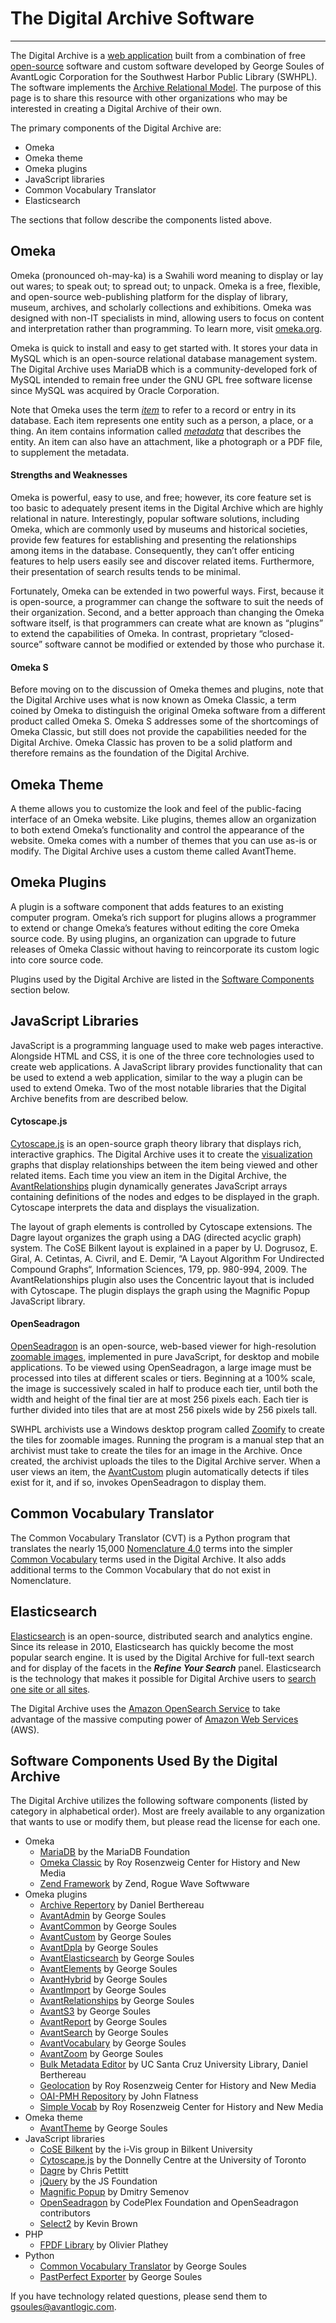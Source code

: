 # The Digital Archive Software

---

The Digital Archive is a [web application](https://en.wikipedia.org/wiki/Web_application) built from a 
combination of free [open-source](https://en.wikipedia.org/wiki/Open-source_software) software and custom 
software developed by George Soules of AvantLogic Corporation for the Southwest Harbor Public Library (SWHPL).
The software implements the [Archive Relational Model](/relationships/archive-relational-model/).
The purpose of this page is to share this resource with other organizations who may be interested
in creating a Digital Archive of their own.

The primary components of the Digital Archive are:

-   Omeka
-   Omeka theme
-   Omeka plugins
-   JavaScript libraries
-   Common Vocabulary Translator
-   Elasticsearch

The sections that follow describe the components listed above.

## Omeka

Omeka (pronounced oh-may-ka) is a Swahili word meaning to display or lay out wares; to speak out; to spread out; to unpack. Omeka is a free, flexible, and open-source web-publishing platform for the display of library, museum, archives, and scholarly collections and exhibitions. Omeka was designed with non-IT specialists in mind, allowing users to focus on content and interpretation rather than programming. To learn more, visit [omeka.org](https://omeka.org/classic/).

Omeka is quick to install and easy to get started with. It stores your data in MySQL which is an open-source relational database management system. The Digital Archive uses MariaDB which is a community-developed fork of MySQL intended to remain free under the GNU GPL free software license since MySQL was acquired by Oracle Corporation.

Note that Omeka uses the term [*item*](/) to refer to a record or entry in its database. Each item represents one entity such as a person, a place, or a thing. An item contains information called [*metadata*](/) that describes the entity. An item can also have an attachment, like a photograph or a PDF file, to supplement the metadata.

#### Strengths and Weaknesses

Omeka is powerful, easy to use, and free; however, its core feature set is too basic to adequately present items in the Digital Archive which are highly relational in nature. Interestingly, popular software solutions, including Omeka, which are commonly used by museums and historical societies, provide few features for establishing and presenting the relationships among items in the database. Consequently, they can’t offer enticing features to help users easily see and discover related items. Furthermore, their presentation of search results tends to be minimal.

Fortunately, Omeka can be extended in two powerful ways. First, because it is open-source, a programmer can change the software to suit the needs of their organization. Second, and a better approach than changing the Omeka software itself, is that programmers can create what are known as “plugins” to extend the capabilities of Omeka. In contrast, proprietary “closed-source” software cannot be modified or extended by those who purchase it.

#### Omeka S

Before moving on to the discussion of Omeka themes and plugins, note that the Digital Archive uses what is now known as Omeka Classic, a term coined by Omeka to distinguish the original Omeka software from a different product called Omeka S. Omeka S addresses some of the shortcomings of Omeka Classic, but still does not provide the capabilities needed for the Digital Archive. Omeka Classic has proven to be a solid platform and therefore remains as the foundation of the Digital Archive.

## Omeka Theme

A theme allows you to customize the look and feel of the public-facing interface of an Omeka website. Like plugins, themes allow an organization to both extend Omeka’s functionality and control the appearance of the website. Omeka comes with a number of themes that you can use as-is or modify. The Digital Archive uses a custom theme called AvantTheme.

## Omeka Plugins

A plugin is a software component that adds features to an existing computer program. Omeka’s rich support for plugins allows a programmer to extend or change Omeka’s features without editing the core Omeka source code. By using plugins, an organization can upgrade to future releases of Omeka Classic without having to reincorporate its custom logic into core source code.

Plugins used by the Digital Archive are listed in the [Software Components](#software-components-used-by-the-digital-archive) section below.

## JavaScript Libraries

JavaScript is a programming language used to make web pages interactive. Alongside HTML and CSS, it is one of the three core technologies used to create web applications. A JavaScript library provides functionality that can be used to extend a web application, similar to the way a plugin can be used to extend Omeka. Two of the most notable libraries that the Digital Archive benefits from are described below.

#### Cytoscape.js

[Cytoscape.js](https://js.cytoscape.org/) is an open-source graph theory library that displays rich, interactive graphics. The Digital Archive uses it to create the [visualization](/user/viewing-related-items/#visualization) graphs that display relationships between the item being viewed and other related items. Each time you view an item in the Digital Archive, the [AvantRelationships](/plugins/avantrelationships/) plugin dynamically generates JavaScript arrays containing definitions of the nodes and edges to be displayed in the graph. Cytoscape interprets the data and displays the visualization.

The layout of graph elements is controlled by Cytoscape extensions. The Dagre layout organizes the graph using a DAG (directed acyclic graph) system. The CoSE Bilkent layout is explained in a paper by U. Dogrusoz, E. Giral, A. Cetintas, A. Civril, and E. Demir, “A Layout Algorithm For Undirected Compound Graphs“, Information Sciences, 179, pp. 980-994, 2009. The AvantRelationships plugin also uses the Concentric layout that is included with Cytoscape. The plugin displays the graph using the Magnific Popup JavaScript library.

#### OpenSeadragon

[OpenSeadragon](https://openseadragon.github.io/) is an open-source, web-based viewer for high-resolution [zoomable images](/administrator/zoomable-images/), implemented in pure JavaScript, for desktop and mobile applications. To be viewed using OpenSeadragon, a large image must be processed into tiles at different scales or tiers. Beginning at a 100% scale, the image is successively scaled in half to produce each tier, until both the width and height of the final tier are at most 256 pixels each. Each tier is further divided into tiles that are at most 256 pixels wide by 256 pixels tall.

SWHPL archivists use a Windows desktop program called [Zoomify](https://openseadragon.github.io/examples/tilesource-zoomify/) to create the tiles for zoomable images. Running the program is a manual step that an archivist must take to create the tiles for an image in the Archive. Once created, the archivist uploads the tiles to the Digital Archive server. When a user views an item, the [AvantCustom](/plugins/avantcustom/) plugin automatically detects if tiles exist for it, and if so, invokes OpenSeadragon to display them.

## Common Vocabulary Translator

The Common Vocabulary Translator (CVT) is a Python program that translates the nearly 15,000
[Nomenclature 4.0](/archivist/common-vocabulary/#nomenclature-40) terms into the simpler
[Common Vocabulary](/archivist/common-vocabulary) terms used in the Digital Archive. It also adds
additional terms to the Common Vocabulary that do not exist in Nomenclature.

## Elasticsearch

[Elasticsearch](https://en.wikipedia.org/wiki/Elasticsearch) is an open-source, distributed search and analytics engine. Since its release in 2010, Elasticsearch has quickly become the most popular search engine. It is used by the Digital Archive for full-text search and for display of the facets in the **_Refine Your Search_** panel. Elasticsearch is the technology that makes it possible for Digital Archive users to
[search one site or all sites](/user/how-to-search/#search-one-site-or-all-sites).

The Digital Archive uses the
[Amazon OpenSearch Service](https://aws.amazon.com/elasticsearch-service/) to take advantage of the massive computing power of
[Amazon Web Services](https://en.wikipedia.org/wiki/Amazon_Web_Services) (AWS).

## Software Components Used By the Digital Archive

The Digital Archive utilizes the following software components (listed by category in alphabetical order). Most are freely available to any organization that wants to use or modify them, but please read the license for each one.

-   Omeka
    -   [MariaDB](https://mariadb.org/) by the MariaDB Foundation
    -   [Omeka Classic](https://omeka.org/classic/) by Roy Rosenzweig Center for History and New Media
    -   [Zend Framework](https://framework.zend.com/) by Zend, Rogue Wave Softwware
-   Omeka plugins
    -   [Archive Repertory](https://github.com/Daniel-KM/Omeka-plugin-ArchiveRepertory) by Daniel Berthereau
    -   [AvantAdmin](/plugins/avantadmin/) by George Soules
    -   [AvantCommon](/plugins/avantcommon/) by George Soules
    -   [AvantCustom](/plugins/avantcustom/) by George Soules
    -   [AvantDpla](http://127.0.0.1:8000/plugins/avantdpla/) by George Soules
    -   [AvantElasticsearch](/plugins/avantelasticsearch/) by George Soules
    -   [AvantElements](/plugins/avantelements/) by George Soules
    -   [AvantHybrid](/plugins/avanthybrid/) by George Soules
    -   [AvantImport](/plugins/avantimport/) by George Soules
    -   [AvantRelationships](/plugins/avantrelationships/) by George Soules
    -   [AvantS3](/plugins/avants3/) by George Soules
    -   [AvantReport](/plugins/avantreport/) by George Soules
    -   [AvantSearch](/plugins/avantsearch/) by George Soules
    -   [AvantVocabulary](/plugins/avantvocabulary/) by George Soules
    -   [AvantZoom](/plugins/avantzoom/) by George Soules
    -   [Bulk Metadata Editor](https://github.com/UCSCLibrary/BulkMetadataEditor) by UC Santa Cruz University Library, Daniel Berthereau
    -   [Geolocation](https://github.com/gsoules/Geolocation) by Roy Rosenzweig Center for History and New Media
    -   [OAI-PMH Repository](https://github.com/gsoules/OaiPmhRepository) by John Flatness
    -   [Simple Vocab](https://omeka.org/classic/docs/Plugins/SimpleVocab/) by Roy Rosenzweig Center for History and New Media
-   Omeka theme
    -   [AvantTheme](https://github.com/gsoules/AvantTheme) by George Soules
-   JavaScript libraries
    -   [CoSE Bilkent](https://github.com/cytoscape/cytoscape.js-cose-bilkent) by the i-Vis group in Bilkent University
    -   [Cytoscape.js](https://js.cytoscape.org/) by the Donnelly Centre at the University of Toronto
    -   [Dagre](https://github.com/cytoscape/cytoscape.js-dagre) by Chris Pettitt
    -   [jQuery](https://jquery.com/) by the JS Foundation
    -   [Magnific Popup](https://github.com/dimsemenov/Magnific-Popup/) by Dmitry Semenov
    -   [OpenSeadragon](https://openseadragon.github.io/) by CodePlex Foundation and OpenSeadragon contributors
    -   [Select2](https://select2.org) by Kevin Brown
-   PHP
    -   [FPDF Library](http://www.fpdf.org/) by Olivier Plathey
-   Python
    -   [Common Vocabulary Translator](https://github.com/gsoules/AvantCommonVocabulary) by George Soules
    -   [PastPerfect Exporter](/technology/pastperfect-exporter/) by George Soules

If you have technology related questions, please send them to gsoules@avantlogic.com.